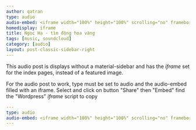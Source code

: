 ```yaml
---
author: qatran
type: audio
audio-embed: <iframe width="100%" height="100%" scrolling="no" frameborder="no" allow="autoplay" src="https://w.soundcloud.com/player/?url=https%3A//api.soundcloud.com/tracks/206134925&color=%23ff5500&auto_play=false&hide_related=false&show_comments=true&show_user=true&show_reposts=false&show_teaser=true&visual=true"></iframe>
homedisplay: iframe
title: Ngọc Hạ - tìm động hoa vàng
tags: [music, soundcloud]
category: [audio]
layout: post-classic-sidebar-right
---
```

This audio post is displays without a material-sidebar and has the *iframe* set for the index pages, instead of a featured image.

For the audio post to work, type must be set to audio and the audio-embed filled with an iframe.
Select and click on button "Share" then "Embed" find the "Wordpress" *iframe* script to copy

```yml
---
type: audio
audio-embed: <iframe width="100%" height="100%" scrolling="no" frameborder="no" allow="autoplay" src="https://w.soundcloud.com/player/?url=https%3A//api.soundcloud.com/tracks/206134925&color=%23ff5500&auto_play=false&hide_related=false&show_comments=true&show_user=true&show_reposts=false&show_teaser=true&visual=true"></iframe>
---
```